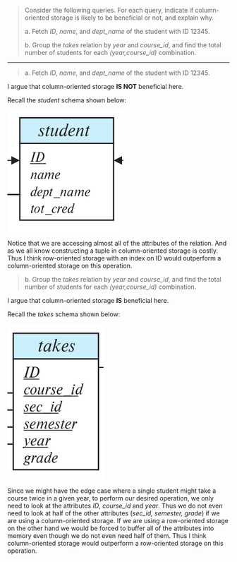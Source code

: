 > Consider the following queries. For each query, indicate if column-oriented storage is likely
> to be beneficial or not, and explain why. 
> 
> a. Fetch _ID_, _name_, and _dept_name_ of the student with ID 12345. 
> 
> b. Group the _takes_ relation by _year_ and _course_id_, and find the total number of 
> students for each _(year,course_id)_ combination. 

--------------------------------

> a. Fetch _ID_, _name_, and _dept_name_ of the student with ID 12345. 

I argue that column-oriented storage  **IS NOT** beneficial here. 

Recall the _student_ schema shown below: 

<img src="student_schema.png">

Notice that we are accessing almost all of the attributes of the relation. And as we all 
know constructing a tuple in column-oriented storage is costly. Thus I think row-oriented 
storage with an index on ID would outperform a column-oriented storage on this operation. 

> b. Group the _takes_ relation by _year_ and _course_id_, and find the total number of 
> students for each _(year,course_id)_ combination. 

I argue that column-oriented storage **IS** beneficial here. 

Recall the _takes_ schema shown below: 

<img src="takes_schema.png">

Since we might have the edge case where a single student might take a course twice in a given 
year, to perform our desired operation, we only need to look at the attributes _ID_, _course_id_ 
and _year_. Thus we do not even need to look at half of the other attributes (<i>sec_id, 
semester, grade</i>) if we are using a column-oriented storage. If we are using a row-oriented 
storage on the other hand we would be forced to buffer all of the attributes into memory even though 
we do not even need half of them.  Thus I think column-oriented storage would outperform a 
row-oriented storage on this operation.

